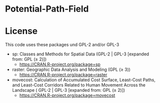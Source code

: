 # Potential-Path-Field

# License
This code uses these packages und GPL-2 and/or GPL-3
* sp: Classes and Methods for Spatial Data (GPL-2 | GPL-3 [expanded from: GPL (≥ 2)])
  * https://CRAN.R-project.org/package=sp
* raster: Geographic Data Analysis and Modeling (GPL (≥ 3))
  * https://CRAN.R-project.org/package=raster
* movecost: Calculation of Accumulated Cost Surface, Least-Cost Paths, and Least-Cost Corridors Related to Human Movement Across the Landscape ( GPL-2 | GPL-3 [expanded from: GPL (≥ 2)])
  * https://CRAN.R-project.org/package=movecost
